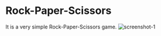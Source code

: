 # Rock-Paper-Scissors
It is a very simple Rock-Paper-Scissors game.
![screenshot-1](https://user-images.githubusercontent.com/84345598/122672586-dff6a300-d1e9-11eb-951d-9243128ab082.png)
